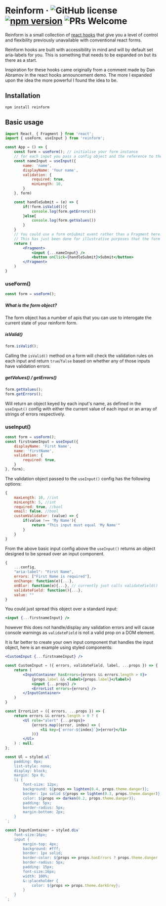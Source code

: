 # Reinform &middot; ![GitHub license](https://img.shields.io/badge/license-MIT-blue.svg) [![npm version](https://img.shields.io/npm/v/reinform.svg?style=flat)](https://www.npmjs.com/package/reinform) ![PRs Welcome](https://img.shields.io/badge/PRs-welcome-brightgreen.svg)

Reinform is a small collection of [react hooks](https://reactjs.org/docs/hooks-intro.html) that give you a level of control and flexibility previously unavailable with conventional react forms.

Reinform hooks are built with accessibility in mind and will by default set aria-labels for you. This is something that needs to be expanded on but its there as a start.

Inspiration for these hooks came originally from a comment made by Dan Abramov in the react hooks announcement demo. The more I expanded upon the idea the more powerful I found the idea to be.

## Installation
```
npm install reinform
```

## Basic usage
```jsx
import React, { Fragment } from 'react';
import { useForm, useInput } from 'reinform';

const App = () => {
    const form = useForm(); // initialise your form instance
    // for each input you pass a config object and the reference to the form 
    const nameInput = useInput({
        name: 'name',
        displayName: 'Your name',
        validation: {
            required: true,
            minLength: 10,
        }
    }, form) 

    const handleSubmit = (e) => {
        if(!form.isValid()){
            console.log(form.getErrors())
        }else{
            console.log(form.getValues())
        }
    }
    // You could use a form onSubmit event rather than a Fragment here. 
    // This has just been done for illustrative purposes that the form tags are not required as the validation 
    return (
        <Fragment>
            <input {...nameInput} />
            <button onClick={handleSubmit}>Submit</button>
        </Fragment>
    )
}
```

### useForm()
```jsx
const form = useForm();
```

##### What is the form object?
The form object has a number of apis that you can use to interogate the current state of your reinform form.

##### isValid()
```jsx
form.isValid();
```
Calling the `isValid()` method on a form will check the validation rules on each input and return `true`/`false` based on whether any of those inputs have validation errors.

##### getValues() / getErrors()
```jsx
form.getValues();
form.getErrors();
```
Will return an object keyed by each input's name, as defined in the `useInput()` config with either the current value of each input or an array of strings of errors respectively.

### useInput()
```jsx
const form = useForm();
const firstnameInput = useInput({
    displayName: 'First Name',
    name: 'firstName',
    validation: {
        required: true,
    }
}, form);
```
The validation object passed to the `useInput()` config has the following options:
```jsx
{
    maxLength: 10, //int
    minLength: 5, //int
    required: true, //bool
    email: false, //bool
    customValidator: (value) => {
        if(value !== 'My Name'){
            return "This input must equal 'My Name'"
        }
    }
}
```

From the above basic input config above the `useInput()` returns an object designed to be spread over an input component. 

```jsx
{
    ...config,
    "aria-label": "First Name",
    errors: ["First Name is required"],
    onChange: function(e){...},
    onBlur: function(e){...}, // currently just calls validateField()
    validateField: function(){...},
    value: ""
}
```

You could just spread this object over a standard input: 
```jsx
<input {...firstnameInput} />
```
however this does not handle/display any validation errors and will cause console warnings as `validateField` is not a valid prop on a DOM element.

It is far better to create your own input component that handles the input object, here is an example using styled components:
```jsx
<CustomInput {...firstnameInput} />
```
```jsx
const CustomInput = ({ errors, validateField, label, ...props }) => {
    return (
        <InputContainer hasErrors={errors && errors.length > 0}>
            {props.label && <label>{props.label}</label>}
            <input {...props} />           
            <ErrorList errors={errors} />           
        </InputContainer>
    )
}

const ErrorList = ({ errors, ...props }) => {
    return errors && errors.length > 0 ? (
        <Ul role="alert" {...props}>
            {errors.map((error, index) => (
                <li key={`error-${index}`}>{error}</li>
            ))}
        </Ul>
    ) : null;
};

const Ul = styled.ul`
    padding: 0px;
    list-style: none;
    display: block;
    margin: 5px 0;
    li {
        font-size: 12px;
        background: ${props => lighten(0.4, props.theme.danger)};
        border: 1px solid ${props => lighten(0.3, props.theme.danger)};
        color: ${props => darken(0.2, props.theme.danger)};
        padding: 5px;
        border-radius: 5px;
        margin-bottom: 2px;
    }
`;

const InputContainer = styled.div`
    font-size:16px;
    input {
        margin-top: 4px;
        background: #fff;
        border: 1px solid;
        border-color: ${props => props.hasErrors ? props.theme.danger : props.theme.grey};
        border-radius: 5px;
        padding: 15px;
        font-size:16px;
        width: 100%;
        &::placeholder {
            color: ${props => props.theme.darkGrey};
        }
    }
`;
```
